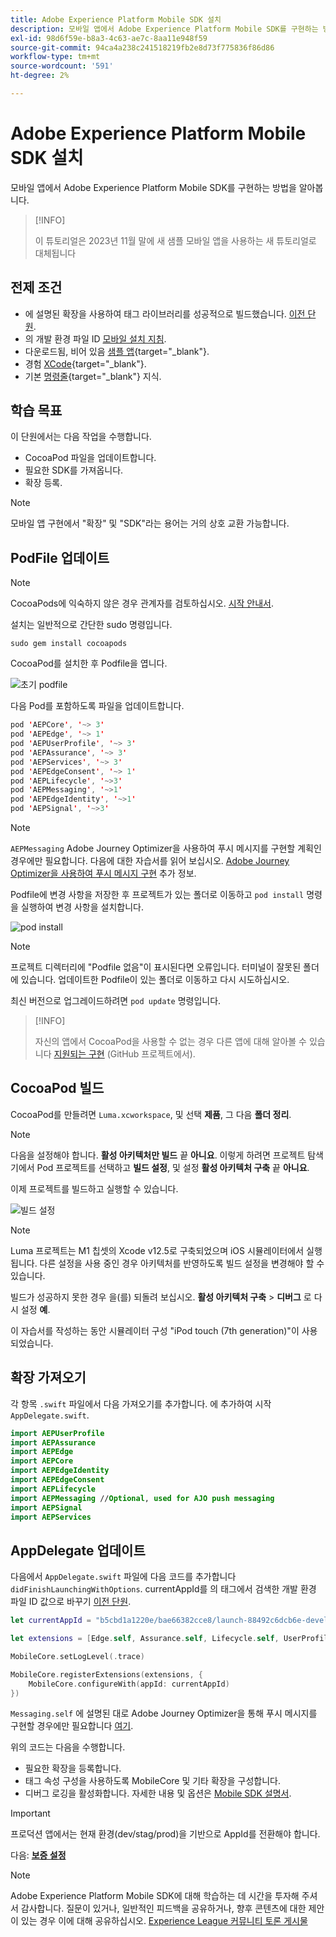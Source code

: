 ```yaml
---
title: Adobe Experience Platform Mobile SDK 설치
description: 모바일 앱에서 Adobe Experience Platform Mobile SDK를 구현하는 방법을 알아봅니다.
exl-id: 98d6f59e-b8a3-4c63-ae7c-8aa11e948f59
source-git-commit: 94ca4a238c241518219fb2e8d73f775836f86d86
workflow-type: tm+mt
source-wordcount: '591'
ht-degree: 2%

---
```


# Adobe Experience Platform Mobile SDK 설치

모바일 앱에서 Adobe Experience Platform Mobile SDK를 구현하는 방법을 알아봅니다.

>[!INFO]
>
> 이 튜토리얼은 2023년 11월 말에 새 샘플 모바일 앱을 사용하는 새 튜토리얼로 대체됩니다

## 전제 조건

* 에 설명된 확장을 사용하여 태그 라이브러리를 성공적으로 빌드했습니다. [이전 단원](configure-tags.md).
* 의 개발 환경 파일 ID [모바일 설치 지침](configure-tags.md#generate-sdk-install-instructions).
* 다운로드됨, 비어 있음 [샘플 앱](https://github.com/Adobe-Marketing-Cloud/Luma-iOS-Mobile-App){target="_blank"}.
* 경험 [XCode](https://developer.apple.com/xcode/){target="_blank"}.
* 기본 [명령줄](https://en.wikipedia.org/wiki/Command-line_interface){target="_blank"} 지식.

## 학습 목표

이 단원에서는 다음 작업을 수행합니다.

* CocoaPod 파일을 업데이트합니다.
* 필요한 SDK를 가져옵니다.
* 확장 등록.

>[!NOTE]
>
>모바일 앱 구현에서 &quot;확장&quot; 및 &quot;SDK&quot;라는 용어는 거의 상호 교환 가능합니다.


## PodFile 업데이트

>[!NOTE]
>
> CocoaPods에 익숙하지 않은 경우 관계자를 검토하십시오. [시작 안내서](https://guides.cocoapods.org/using/getting-started.html).

설치는 일반적으로 간단한 sudo 명령입니다.

```console
sudo gem install cocoapods
```

CocoaPod를 설치한 후 Podfile을 엽니다.

![초기 podfile](assets/mobile-install-initial-podfile.png)

다음 Pod를 포함하도록 파일을 업데이트합니다.

```swift
pod 'AEPCore', '~> 3'
pod 'AEPEdge', '~> 1'
pod 'AEPUserProfile', '~> 3'
pod 'AEPAssurance', '~> 3'
pod 'AEPServices', '~> 3'
pod 'AEPEdgeConsent', '~> 1'
pod 'AEPLifecycle', '~>3'
pod 'AEPMessaging', '~>1'
pod 'AEPEdgeIdentity', '~>1'
pod 'AEPSignal', '~>3'
```

>[!NOTE]
>
> `AEPMessaging` Adobe Journey Optimizer을 사용하여 푸시 메시지를 구현할 계획인 경우에만 필요합니다. 다음에 대한 자습서를 읽어 보십시오. [Adobe Journey Optimizer을 사용하여 푸시 메시지 구현](journey-optimizer-push.md) 추가 정보.

Podfile에 변경 사항을 저장한 후 프로젝트가 있는 폴더로 이동하고 `pod install` 명령을 실행하여 변경 사항을 설치합니다.

![pod install](assets/mobile-install-podfile-install.png)

>[!NOTE]
>
> 프로젝트 디렉터리에 &quot;Podfile 없음&quot;이 표시된다면 오류입니다. 터미널이 잘못된 폴더에 있습니다. 업데이트한 Podfile이 있는 폴더로 이동하고 다시 시도하십시오.

최신 버전으로 업그레이드하려면 `pod update` 명령입니다.

>[!INFO]
>
>자신의 앱에서 CocoaPod을 사용할 수 없는 경우 다른 앱에 대해 알아볼 수 있습니다 [지원되는 구현](https://github.com/adobe/aepsdk-core-ios#binaries) (GitHub 프로젝트에서).

## CocoaPod 빌드

CocoaPod를 만들려면 `Luma.xcworkspace`, 및 선택 **제품**, 그 다음 **폴더 정리**.

>[!NOTE]
>
> 다음을 설정해야 합니다. **활성 아키텍처만 빌드** 끝 **아니요**. 이렇게 하려면 프로젝트 탐색기에서 Pod 프로젝트를 선택하고 **빌드 설정**, 및 설정 **활성 아키텍처 구축** 끝 **아니요**.

이제 프로젝트를 빌드하고 실행할 수 있습니다.

![빌드 설정](assets/mobile-install-build-settings.png)

>[!NOTE]
>
>Luma 프로젝트는 M1 칩셋의 Xcode v12.5로 구축되었으며 iOS 시뮬레이터에서 실행됩니다. 다른 설정을 사용 중인 경우 아키텍처를 반영하도록 빌드 설정을 변경해야 할 수 있습니다.
>
>빌드가 성공하지 못한 경우 을(를) 되돌려 보십시오. **활성 아키텍처 구축** > **디버그** 로 다시 설정 **예**.
>
>이 자습서를 작성하는 동안 시뮬레이터 구성 &quot;iPod touch (7th generation)&quot;이 사용되었습니다.

## 확장 가져오기

각 항목 `.swift` 파일에서 다음 가져오기를 추가합니다. 에 추가하여 시작 `AppDelegate.swift`.

```swift
import AEPUserProfile
import AEPAssurance
import AEPEdge
import AEPCore
import AEPEdgeIdentity
import AEPEdgeConsent
import AEPLifecycle
import AEPMessaging //Optional, used for AJO push messaging
import AEPSignal
import AEPServices
```

## AppDelegate 업데이트

다음에서 `AppDelegate.swift` 파일에 다음 코드를 추가합니다 `didFinishLaunchingWithOptions`. currentAppId를 의 태그에서 검색한 개발 환경 파일 ID 값으로 바꾸기 [이전 단원](configure-tags.md).

```swift
let currentAppId = "b5cbd1a1220e/bae66382cce8/launch-88492c6dcb6e-development"

let extensions = [Edge.self, Assurance.self, Lifecycle.self, UserProfile.self, Consent.self, AEPEdgeIdentity.Identity.self, Messaging.self]

MobileCore.setLogLevel(.trace)

MobileCore.registerExtensions(extensions, {
    MobileCore.configureWith(appId: currentAppId)
})
```

`Messaging.self` 에 설명된 대로 Adobe Journey Optimizer을 통해 푸시 메시지를 구현할 경우에만 필요합니다 [여기](journey-optimizer-push.md).

위의 코드는 다음을 수행합니다.

* 필요한 확장을 등록합니다.
* 태그 속성 구성을 사용하도록 MobileCore 및 기타 확장을 구성합니다.
* 디버그 로깅을 활성화합니다. 자세한 내용 및 옵션은 [Mobile SDK 설명서](https://developer.adobe.com/client-sdks/documentation/getting-started/enable-debug-logging/).

>[!IMPORTANT]
>프로덕션 앱에서는 현재 환경(dev/stag/prod)을 기반으로 AppId를 전환해야 합니다.
>

다음: **[보증 설정](assurance.md)**

>[!NOTE]
>
>Adobe Experience Platform Mobile SDK에 대해 학습하는 데 시간을 투자해 주셔서 감사합니다. 질문이 있거나, 일반적인 피드백을 공유하거나, 향후 콘텐츠에 대한 제안이 있는 경우 이에 대해 공유하십시오. [Experience League 커뮤니티 토론 게시물](https://experienceleaguecommunities.adobe.com/t5/adobe-experience-platform-launch/tutorial-discussion-implement-adobe-experience-cloud-in-mobile/td-p/443796)